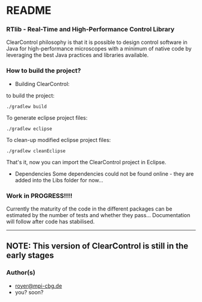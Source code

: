 # README #



### RTlib - Real-Time and High-Performance Control Library ###


ClearControl philosophy is that it is possible to design control software in
Java for high-performance microscopes with a minimum of native code by
leveraging the best Java practices and libraries available. 


### How to build the project? ###

* Building ClearControl:

to build the project:

    ./gradlew build

To generate eclipse project files:

    ./gradlew eclipse

To clean-up modified eclipse project files:

    ./gradlew cleanEclipse

That's it, now you can import the ClearControl project in Eclipse. 


* Dependencies
Some dependencies could not be found online - they are added into the Libs folder for now...

### Work in PROGRESS!!!! ###

Currently the maturity of the code in the different packages can be estimated by the number of tests and whether they pass...
Documentation will follow after code has stabilised.

---------------------------------------------------
NOTE: This version of ClearControl is still in the early stages
---------------------------------------------------

### Author(s) ###

* royer@mpi-cbg.de
* you? soon?

